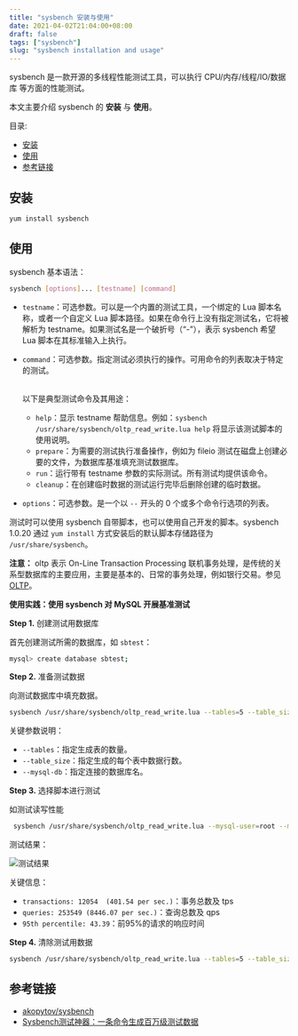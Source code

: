 ```yaml
---
title: "sysbench 安装与使用"
date: 2021-04-02T21:04:00+08:00
draft: false
tags: ["sysbench"]
slug: "sysbench installation and usage"
---
```


sysbench 是一款开源的多线程性能测试工具，可以执行 CPU/内存/线程/IO/数据库 等方面的性能测试。

本文主要介绍 sysbench 的 **安装** 与 **使用**。

目录:

- [安装](#安装)
- [使用](#使用)
- [参考链接](#参考链接)

## 安装

```bash
yum install sysbench
```

## 使用

sysbench 基本语法：

```bash
sysbench [options]... [testname] [command] 
```

* `testname`：可选参数。可以是一个内置的测试工具，一个绑定的 Lua 脚本名称，或者一个自定义 Lua 脚本路径。如果在命令行上没有指定测试名，它将被解析为 testname。如果测试名是一个破折号（“-”），表示 sysbench 希望 Lua 脚本在其标准输入上执行。
* `command`：可选参数。指定测试必须执行的操作。可用命令的列表取决于特定的测试。
  
  <br>以下是典型测试命令及其用途：
  <br>
  * `help`：显示 testname 帮助信息。例如：`sysbench /usr/share/sysbench/oltp_read_write.lua help` 将显示该测试脚本的使用说明。
  * `prepare`：为需要的测试执行准备操作，例如为 fileio 测试在磁盘上创建必要的文件，为数据库基准填充测试数据库。
  * `run`：运行带有 testname 参数的实际测试。所有测试均提供该命令。
  * `cleanup`：在创建临时数据的测试运行完毕后删除创建的临时数据。

* `options`：可选参数。是一个以 `--` 开头的 0 个或多个命令行选项的列表。

测试时可以使用 sysbench 自带脚本，也可以使用自己开发的脚本。sysbench 1.0.20 通过 `yum install` 方式安装后的默认脚本存储路径为 `/usr/share/sysbench`。

**注意：** oltp 表示 On-Line Transaction Processing 联机事务处理，是传统的关系型数据库的主要应用，主要是基本的、日常的事务处理，例如银行交易。参见 [OLTP](https://baike.baidu.com/item/OLTP)。

**使用实践：使用 sysbench 对 MySQL 开展基准测试**

**Step 1.** 创建测试用数据库

首先创建测试所需的数据库，如 `sbtest`：

```bash
mysql> create database sbtest;
```

**Step 2.** 准备测试数据

向测试数据库中填充数据。

```bash
sysbench /usr/share/sysbench/oltp_read_write.lua --tables=5 --table_size=100 --mysql-user=root --mysql-password=MyNewPass4! --mysql-host=localhost --mysql-port=3306 --mysql-db=sbtest prepare
```

关键参数说明：

* `--tables`：指定生成表的数量。
* `--table_size`：指定生成的每个表中数据行数。
* `--mysql-db`：指定连接的数据库名。

**Step 3.** 选择脚本进行测试

如测试读写性能

```bash
 sysbench /usr/share/sysbench/oltp_read_write.lua --mysql-user=root --mysql-password=MyNewPass4! --mysql-host=localhost --mysql-port=3306 --mysql-db=sbtest --tables=5 --table_size=100 --threads=10 --time=30 --report-interval=3 run
```

测试结果：

![测试结果](https://yulan-img-work.oss-cn-beijing.aliyuncs.com/img/20220102145835.png)

关键信息：

* `transactions: 12054  (401.54 per sec.)`：事务总数及 tps
* `queries: 253549 (8446.07 per sec.)`：查询总数及 qps
* `95th percentile: 43.39`：前95%的请求的响应时间

**Step 4.** 清除测试用数据

```bash
sysbench /usr/share/sysbench/oltp_read_write.lua --tables=5 --table_size=100 --mysql-user=root --mysql-password=MyNewPass4! --mysql-host=localhost --mysql-port=3306 --mysql-db=sbtest cleanup
```

## 参考链接

* [akopytov/sysbench](https://github.com/akopytov/sysbench)
* [Sysbench测试神器：一条命令生成百万级测试数据](https://my.oschina.net/u/4579562/blog/4692263)
